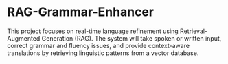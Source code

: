 # RAG-Grammar-Enhancer
This project focuses on real-time language refinement using Retrieval-Augmented Generation (RAG). The system will take spoken or written input, correct grammar and fluency issues, and provide context-aware translations by retrieving linguistic patterns from a vector database.
